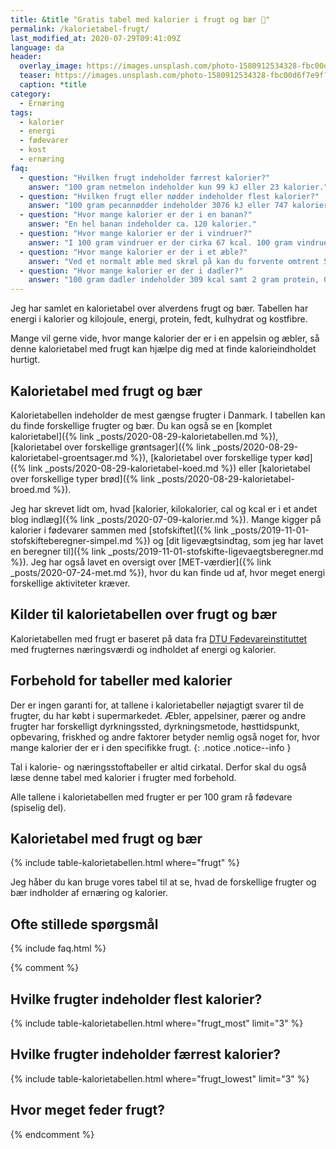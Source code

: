 ```yaml
---
title: &title "Gratis tabel med kalorier i frugt og bær 🥭"
permalink: /kalorietabel-frugt/
last_modified_at: 2020-07-29T09:41:09Z
language: da
header:
  overlay_image: https://images.unsplash.com/photo-1580912534328-fbc00d6f7e9f?ixlib=rb-1.2.1&ixid=eyJhcHBfaWQiOjEyMDd9&auto=format&fit=crop&w=1900&q=5
  teaser: https://images.unsplash.com/photo-1580912534328-fbc00d6f7e9f?ixlib=rb-1.2.1&ixid=eyJhcHBfaWQiOjEyMDd9&auto=format&fit=crop&w=400&q=5
  caption: *title
category:
  - Ernæring
tags:
  - kalorier
  - energi
  - fødevarer
  - kost
  - ernæring
faq:
  - question: "Hvilken frugt indeholder færrest kalorier?"
    answer: "100 gram netmelon indeholder kun 99 kJ eller 23 kalorier."
  - question: "Hvilken frugt eller nødder indeholder flest kalorier?"
    answer: "100 gram pecannødder indeholder 3076 kJ eller 747 kalorier. Nødder er noget mere energitætte end frugter."
  - question: "Hvor mange kalorier er der i en banan?"
    answer: "En hel banan indeholder ca. 120 kalorier."
  - question: "Hvor mange kalorier er der i vindruer?"
    answer: "I 100 gram vindruer er der cirka 67 kcal. 100 gram vindruer indeholder 0,6 gram protein, 0 gram fedt, 15,7 gram kulhydrat og 0,9 gram kostfibre. Energifordeling for vindruer: 93,7 E% kulhydrat, 3,6 E% protein, 2,7 E% kostfiber, 0,0 E% fedt."
  - question: "Hvor mange kalorier er der i et æble?"
    answer: "Ved et normalt æble med skræl på kan du forvente omtrent 50-80 kalorier. Ved et af de helt store æbler får du op til 120 kalorier."
  - question: "Hvor mange kalorier er der i dadler?"
    answer: "100 gram dadler indeholder 309 kcal samt 2 gram protein, 0,5 gram fedt, 71,2 gram kulhydrat og 6,4 gram kostfibre."
---
```


Jeg har samlet en kalorietabel over alverdens frugt og bær. Tabellen har energi i kalorier og kilojoule, energi, protein, fedt, kulhydrat og kostfibre.

Mange vil gerne vide, hvor mange kalorier der er i en appelsin og æbler, så denne kalorietabel med frugt kan hjælpe dig med at finde kalorieindholdet hurtigt.

## Kalorietabel med frugt og bær

Kalorietabellen indeholder de mest gængse frugter i Danmark. I tabellen kan du finde forskellige frugter og bær. Du kan også se en [komplet kalorietabel]({% link _posts/2020-08-29-kalorietabellen.md %}), [kalorietabel over forskellige grøntsager]({% link _posts/2020-08-29-kalorietabel-groentsager.md %}), [kalorietabel over forskellige typer kød]({% link _posts/2020-08-29-kalorietabel-koed.md %}) eller [kalorietabel over forskellige typer brød]({% link _posts/2020-08-29-kalorietabel-broed.md %}).

Jeg har skrevet lidt om, hvad [kalorier, kilokalorier, cal og kcal er i et andet blog indlæg]({% link _posts/2020-07-09-kalorier.md %}). Mange kigger på kalorier i fødevarer sammen med [stofskiftet]({% link _posts/2019-11-01-stofskifteberegner-simpel.md %}) og [dit ligevægtsindtag, som jeg har lavet en beregner til]({% link _posts/2019-11-01-stofskifte-ligevaegtsberegner.md %}). Jeg har også lavet en oversigt over [MET-værdier]({% link _posts/2020-07-24-met.md %}), hvor du kan finde ud af, hvor meget energi forskellige aktiviteter kræver.

## Kilder til kalorietabellen over frugt og bær

Kalorietabellen med frugt er baseret på data fra [DTU Fødevareinstituttet](https://frida.fooddata.dk) med frugternes næringsværdi og indholdet af energi og kalorier.

## Forbehold for tabeller med kalorier

Der er ingen garanti for, at tallene i kalorietabeller nøjagtigt svarer til de frugter, du har købt i supermarkedet. Æbler, appelsiner, pærer og andre frugter har forskelligt dyrkningssted, dyrkningsmetode, høsttidspunkt, opbevaring, friskhed og andre faktorer betyder nemlig også noget for, hvor mange kalorier der er i den specifikke frugt.
{: .notice .notice--info }

Tal i kalorie- og næringsstoftabeller er altid cirkatal. Derfor skal du også læse denne tabel med kalorier i frugter med forbehold. 

Alle tallene i kalorietabellen med frugter er per 100 gram rå fødevare (spiselig del).

## Kalorietabel med frugt og bær

{% include table-kalorietabellen.html where="frugt" %}

Jeg håber du kan bruge vores tabel til at se, hvad de forskellige frugter og bær indholder af ernæring og kalorier.

## Ofte stillede spørgsmål

{% include faq.html %}

{% comment %}
## Hvilke frugter indeholder flest kalorier?

{% include table-kalorietabellen.html where="frugt_most" limit="3" %}

## Hvilke frugter indeholder færrest kalorier?

{% include table-kalorietabellen.html where="frugt_lowest" limit="3" %}

## Hvor meget feder frugt?
{% endcomment %}
